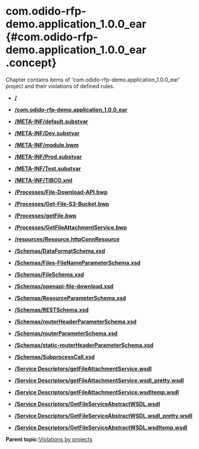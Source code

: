 # com.odido-rfp-demo.application\_1.0.0\_ear {#com.odido-rfp-demo.application_1.0.0_ear .concept}

Chapter contains items of 'com.odido-rfp-demo.application\_1.0.0\_ear' project and their violations of defined rules.

-   **[/](../../qa/projects/com.odido-rfp-demo.application_1.0.0_ear/violation1.md)**  

-   **[/com.odido-rfp-demo.application\_1.0.0\_ear](../../qa/projects/com.odido-rfp-demo.application_1.0.0_ear/violation2.md)**  

-   **[/META-INF/default.substvar](../../qa/projects/com.odido-rfp-demo.application_1.0.0_ear/violation7.md)**  

-   **[/META-INF/Dev.substvar](../../qa/projects/com.odido-rfp-demo.application_1.0.0_ear/violation3.md)**  

-   **[/META-INF/module.bwm](../../qa/projects/com.odido-rfp-demo.application_1.0.0_ear/violation8.md)**  

-   **[/META-INF/Prod.substvar](../../qa/projects/com.odido-rfp-demo.application_1.0.0_ear/violation4.md)**  

-   **[/META-INF/Test.substvar](../../qa/projects/com.odido-rfp-demo.application_1.0.0_ear/violation6.md)**  

-   **[/META-INF/TIBCO.xml](../../qa/projects/com.odido-rfp-demo.application_1.0.0_ear/violation5.md)**  

-   **[/Processes/File-Download-API.bwp](../../qa/projects/com.odido-rfp-demo.application_1.0.0_ear/violation9.md)**  

-   **[/Processes/Get-File-S3-Bucket.bwp](../../qa/projects/com.odido-rfp-demo.application_1.0.0_ear/violation10.md)**  

-   **[/Processes/getFile.bwp](../../qa/projects/com.odido-rfp-demo.application_1.0.0_ear/violation12.md)**  

-   **[/Processes/GetFileAttachmentService.bwp](../../qa/projects/com.odido-rfp-demo.application_1.0.0_ear/violation11.md)**  

-   **[/resources/Resource.httpConnResource](../../qa/projects/com.odido-rfp-demo.application_1.0.0_ear/violation29.md)**  

-   **[/Schemas/DataFormatSchema.xsd](../../qa/projects/com.odido-rfp-demo.application_1.0.0_ear/violation13.md)**  

-   **[/Schemas/Files-FileNameParameterSchema.xsd](../../qa/projects/com.odido-rfp-demo.application_1.0.0_ear/violation15.md)**  

-   **[/Schemas/FileSchema.xsd](../../qa/projects/com.odido-rfp-demo.application_1.0.0_ear/violation14.md)**  

-   **[/Schemas/openapi-file-download.xsd](../../qa/projects/com.odido-rfp-demo.application_1.0.0_ear/violation19.md)**  

-   **[/Schemas/ResourceParameterSchema.xsd](../../qa/projects/com.odido-rfp-demo.application_1.0.0_ear/violation17.md)**  

-   **[/Schemas/RESTSchema.xsd](../../qa/projects/com.odido-rfp-demo.application_1.0.0_ear/violation16.md)**  

-   **[/Schemas/routerHeaderParameterSchema.xsd](../../qa/projects/com.odido-rfp-demo.application_1.0.0_ear/violation20.md)**  

-   **[/Schemas/routerParameterSchema.xsd](../../qa/projects/com.odido-rfp-demo.application_1.0.0_ear/violation21.md)**  

-   **[/Schemas/static-routerHeaderParameterSchema.xsd](../../qa/projects/com.odido-rfp-demo.application_1.0.0_ear/violation22.md)**  

-   **[/Schemas/SubprocessCall.xsd](../../qa/projects/com.odido-rfp-demo.application_1.0.0_ear/violation18.md)**  

-   **[/Service Descriptors/getFileAttachmentService.wsdl](../../qa/projects/com.odido-rfp-demo.application_1.0.0_ear/violation26.md)**  

-   **[/Service Descriptors/getFileAttachmentService.wsdl\_pretty.wsdl](../../qa/projects/com.odido-rfp-demo.application_1.0.0_ear/violation27.md)**  

-   **[/Service Descriptors/getFileAttachmentService.wsdltemp.wsdl](../../qa/projects/com.odido-rfp-demo.application_1.0.0_ear/violation28.md)**  

-   **[/Service Descriptors/GetFileServiceAbstractWSDL.wsdl](../../qa/projects/com.odido-rfp-demo.application_1.0.0_ear/violation23.md)**  

-   **[/Service Descriptors/GetFileServiceAbstractWSDL.wsdl\_pretty.wsdl](../../qa/projects/com.odido-rfp-demo.application_1.0.0_ear/violation24.md)**  

-   **[/Service Descriptors/GetFileServiceAbstractWSDL.wsdltemp.wsdl](../../qa/projects/com.odido-rfp-demo.application_1.0.0_ear/violation25.md)**  


**Parent topic:**[Violations by projects](../../qa/common/violationsByProjects.md)

